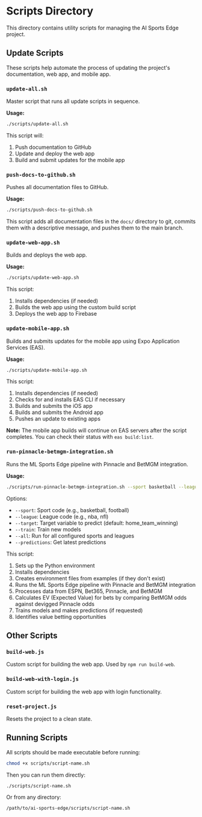 # Scripts Directory

This directory contains utility scripts for managing the AI Sports Edge project.

## Update Scripts

These scripts help automate the process of updating the project's documentation, web app, and mobile app.

### `update-all.sh`

Master script that runs all update scripts in sequence.

**Usage:**
```bash
./scripts/update-all.sh
```

This script will:
1. Push documentation to GitHub
2. Update and deploy the web app
3. Build and submit updates for the mobile app

### `push-docs-to-github.sh`

Pushes all documentation files to GitHub.

**Usage:**
```bash
./scripts/push-docs-to-github.sh
```

This script adds all documentation files in the `docs/` directory to git, commits them with a descriptive message, and pushes them to the main branch.

### `update-web-app.sh`

Builds and deploys the web app.

**Usage:**
```bash
./scripts/update-web-app.sh
```

This script:
1. Installs dependencies (if needed)
2. Builds the web app using the custom build script
3. Deploys the web app to Firebase

### `update-mobile-app.sh`

Builds and submits updates for the mobile app using Expo Application Services (EAS).

**Usage:**
```bash
./scripts/update-mobile-app.sh
```

This script:
1. Installs dependencies (if needed)
2. Checks for and installs EAS CLI if necessary
3. Builds and submits the iOS app
4. Builds and submits the Android app
5. Pushes an update to existing apps

**Note:** The mobile app builds will continue on EAS servers after the script completes. You can check their status with `eas build:list`.

### `run-pinnacle-betmgm-integration.sh`

Runs the ML Sports Edge pipeline with Pinnacle and BetMGM integration.

**Usage:**
```bash
./scripts/run-pinnacle-betmgm-integration.sh --sport basketball --league nba
```

Options:
- `--sport`: Sport code (e.g., basketball, football)
- `--league`: League code (e.g., nba, nfl)
- `--target`: Target variable to predict (default: home_team_winning)
- `--train`: Train new models
- `--all`: Run for all configured sports and leagues
- `--predictions`: Get latest predictions

This script:
1. Sets up the Python environment
2. Installs dependencies
3. Creates environment files from examples (if they don't exist)
4. Runs the ML Sports Edge pipeline with Pinnacle and BetMGM integration
5. Processes data from ESPN, Bet365, Pinnacle, and BetMGM
6. Calculates EV (Expected Value) for bets by comparing BetMGM odds against devigged Pinnacle odds
7. Trains models and makes predictions (if requested)
8. Identifies value betting opportunities

## Other Scripts

### `build-web.js`

Custom script for building the web app. Used by `npm run build-web`.

### `build-web-with-login.js`

Custom script for building the web app with login functionality.

### `reset-project.js`

Resets the project to a clean state.

## Running Scripts

All scripts should be made executable before running:

```bash
chmod +x scripts/script-name.sh
```

Then you can run them directly:

```bash
./scripts/script-name.sh
```

Or from any directory:

```bash
/path/to/ai-sports-edge/scripts/script-name.sh